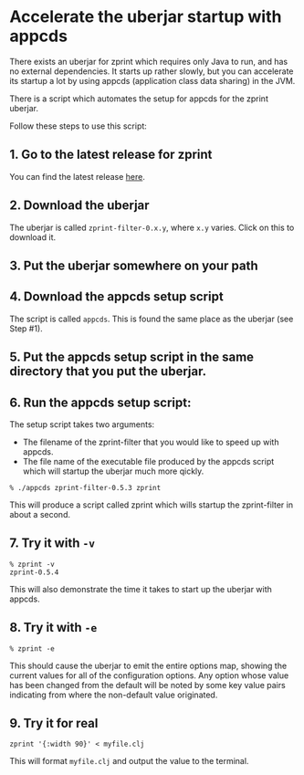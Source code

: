 # Accelerate the uberjar startup with appcds

There exists an uberjar for zprint which requires only Java to run,
and has no external dependencies.  It starts up rather slowly, but
you can accelerate its startup a lot by using appcds (application class
data sharing) in the JVM.

There is a script which automates the setup for appcds for the zprint uberjar.

Follow these steps to use this script:

## 1. Go to the latest release for zprint
You can find the latest release [here](https://github.com/kkinnear/zprint/releases/latest).
## 2. Download the uberjar
The uberjar is called `zprint-filter-0.x.y`, where `x.y` varies.
Click on this to download it.
## 3. Put the uberjar somewhere on your path
## 4. Download the appcds setup script
The script is called `appcds`.  This is found the same place as the uberjar
(see Step #1).
## 5. Put the appcds setup script in the same directory that you put the uberjar.
## 6. Run the appcds setup script:
The setup script takes two arguments:
  * The filename of the zprint-filter that you would like to speed up with
  appcds.
  * The file name of the executable file produced by the appcds script which
  will startup the uberjar much more qickly.
```
% ./appcds zprint-filter-0.5.3 zprint
```
This will produce a script called zprint which wills startup the 
zprint-filter in about a second.  
## 7. Try it with `-v`
```
% zprint -v
zprint-0.5.4
```
This will also demonstrate the time it takes to start up the uberjar
with appcds.
## 8. Try it with `-e`
```
% zprint -e
```
This should cause the uberjar to emit the entire options map, showing
the current values for all of the configuration options.  Any option whose
value has been changed from the default will be noted by some key value
pairs indicating from where the non-default value originated.
## 9. Try it for real
```
zprint '{:width 90}' < myfile.clj
```
This will format `myfile.clj` and output the value to the terminal.  
